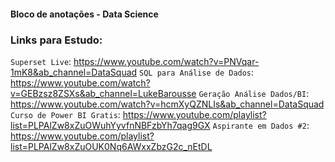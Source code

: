 #### Bloco de anotações - Data Science

### Links para Estudo:

`Superset Live`:             https://www.youtube.com/watch?v=PNVqar-1mK8&ab_channel=DataSquad
`SQL para Análise de Dados`: https://www.youtube.com/watch?v=GEBzsz8ZSXs&ab_channel=LukeBarousse
`Geração Análise Dados/BI`:  https://www.youtube.com/watch?v=hcmXyQZNLIs&ab_channel=DataSquad
`Curso de Power BI Gratis`:  https://www.youtube.com/playlist?list=PLPAlZw8xZuOWuhYyvfnNBFzbYh7qag9GX
`Aspirante em Dados #2`:     https://www.youtube.com/playlist?list=PLPAlZw8xZuOUK0Nq6AWxxZbzG2c_nEtDL